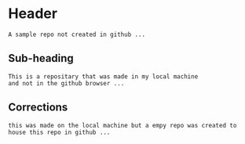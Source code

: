 # Header
    A sample repo not created in github ...

## Sub-heading 
    This is a repositary that was made in my local machine 
    and not in the github browser ...

## Corrections
    this was made on the local machine but a empy repo was created to house this repo in github ...
